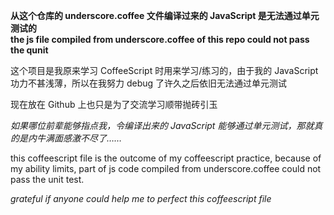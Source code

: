 **从这个仓库的 underscore.coffee 文件编译过来的 JavaScript 是无法通过单元测试的  
the js file compiled from underscore.coffee of this repo could not pass the qunit**

这个项目是我原来学习 CoffeeScript 时用来学习/练习的，由于我的 JavaScript 功力不甚浅薄，所以在我努力 debug 了许久之后依旧无法通过单元测试  

现在放在 Github 上也只是为了交流学习顺带抛砖引玉

*如果哪位前辈能够指点我，令编译出来的 JavaScript 能够通过单元测试，那就真的是内牛满面感激不尽了……*

this coffeescript file is the outcome of my coffeescript practice, because of my ability limits, part of js code compiled from underscore.coffee could not pass the unit test.

*grateful if anyone could help me to perfect this coffeescript file*
